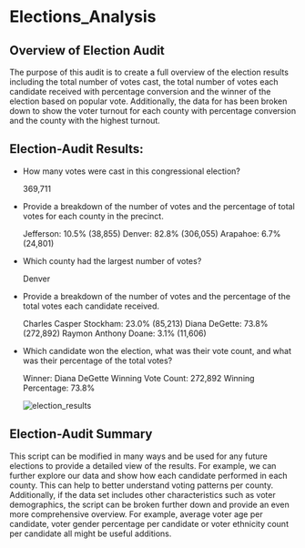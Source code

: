 # Elections_Analysis
## Overview of Election Audit
The purpose of this audit is to create a full overview of the election results including the total number of votes cast, the total number of votes each candidate received with percentage conversion and the winner of the election based on popular vote. Additionally, the data for has been broken down to show the voter turnout for each county with percentage conversion and the county with the highest turnout.

## Election-Audit Results:
* How many votes were cast in this congressional election? 

  369,711
  
* Provide a breakdown of the number of votes and the percentage of total votes for each county in the precinct.
  
  Jefferson: 10.5% (38,855)
  Denver: 82.8% (306,055)
  Arapahoe: 6.7% (24,801)
  
* Which county had the largest number of votes?

  Denver
  
* Provide a breakdown of the number of votes and the percentage of the total votes each candidate received.

  Charles Casper Stockham: 23.0% (85,213)
  Diana DeGette: 73.8% (272,892)
  Raymon Anthony Doane: 3.1% (11,606)
  
* Which candidate won the election, what was their vote count, and what was their percentage of the total votes?

  Winner: Diana DeGette
  Winning Vote Count: 272,892
  Winning Percentage: 73.8%
  
  ![election_results](https://user-images.githubusercontent.com/110862261/187820329-527c80f5-53ed-4eef-8f00-4510d1c94105.png)

## Election-Audit Summary
This script can be modified in many ways and be used for any future elections to provide a detailed view of the results. For example, we can further explore our data and show how each candidate performed in each county. This can help to better understand voting patterns per county. Additionally, if the data set includes other characteristics such as voter demographics, the script can be broken further down and provide an even more comprehensive overview. For example, average voter age per candidate, voter gender percentage per candidate or voter ethnicity count per candidate all might be useful additions. 
